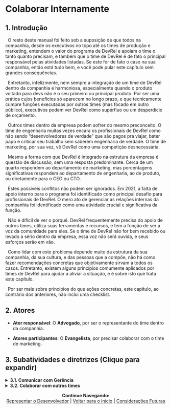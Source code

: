 # Colaborar Internamente

## 1. Introdução

&nbsp;&nbsp;O resto deste manual foi feito sob a suposição de que todos na companhia, desde os executivos no topo até os times de produção e marketing, entendem o valor do programa de DevRel e apoiam o time o tanto quanto precisam, e também que o time de DevRel é de fato o principal responsável pelas atividades listadas. Se este for de fato o caso na sua companhia, então está tudo bem, e você pode pular este capítulo sem grandes consequências.

&nbsp;&nbsp;Entretanto, infelizmente, nem sempre a integração de um time de DevRel dentro da companhia é harmoniosa, especialmente quando o produto voltado para devs não é o seu primeiro ou principal produto. Por ser uma prática cujos benefícios só aparecem no longo prazo, e que tecnicamente cumpre funções executadas por outros times (mas focado em outro público), executivos podem ver DevRel como supérfluo ou um desperdício de orçamento.

&nbsp;&nbsp;Outros times dentro da empresa podem sofrer do mesmo preconceito. O time de engenharia muitas vezes encara os profissionais de DevRel como não sendo “desenvolvedores de verdade” que são pagos pra viajar, bater papo e criticar seu trabalho sem saberem engenharia de verdade. O time de marketing, por sua vez, vê DevRel como uma competição desnecessária.

&nbsp;&nbsp;Mesmo a forma com que DevRel é integrado na estrutura da empresa é questão de discussão, sem uma resposta predominante. Cerca de um quarto respondem ao departamento de marketing, mas porcentagens significativas respondem ao departamento de engenharia, ao de produto, ou diretamente para o CEO ou CTO.

&nbsp;&nbsp;Estes possíveis conflitos não podem ser ignorados. Em 2021, a falta de apoio interno para o programa foi identificado como principal desafio para profissionais de DevRel. O mero ato de gerenciar as relações internas da companhia foi identificado como uma atividade crucial e significativa da função.

&nbsp;&nbsp;Não é difícil de ver o porquê. DevRel frequentemente precisa do apoio de outros times, utiliza suas ferramentas e recursos, e tem a função de ser a voz da comunidade para eles. Se o time de DevRel não for bem recebido ou levado a sério dentro da empresa, essa voz não será ouvida, e seus esforços serão em vão.

&nbsp;&nbsp;Como lidar com este problema depende muito da estrutura da sua companhia, da sua cultura, e das pessoas que a compõe, não há como fazer recomendações concretas que objetivamente sirvam a todos os casos. Entretanto, existem alguns princípios comumente aplicados por times de DevRel para ajudar a aliviar a situação, e é sobre isto que trata este capítulo.

&nbsp;&nbsp;Por ser mais sobre princípios do que ações concretas, este capítulo, ao contrário dos anteriores, não inclui uma checklist. 

## 2. Atores

* **Ator responsável**: O **Advogado**, por ser o representante do time dentro da companhia.

* **Atores participantes**: O **Evangelista**, por precisar colaborar com o time de marketing.


## 3. Subatividades e diretrizes (Clique para expandir)

<details>
<summary><strong>3.1. Comunicar com Gerência</strong></summary>
<br>
  <br>
&nbsp;&nbsp;Em relação aos seus superiores, sejam eles executivos, investidores, chefes de departamento, o CEO, ou quem for, seu principal dever será convencê-los do valor e importância do seu trabalho. Isto deverá ser não só feito na primeira reunião, mas reafirmado a períodos regulares. A forma de fazer isso é definindo quais são os stakeholders do projeto, e alinhar seus objetivos com os da companhia em geral.
<br>
  <br>
&nbsp;&nbsp;Definir os stakeholders significa identificar quem são as pessoas, dentro da companhia que são afetadas ou precisam investir no programa de DevRel, e portanto devem ser informados dos riscos e dos potenciais benefícios. Estes stakeholders variam de acordo com a estrutura da sua empresa, mas geralmente envolvem os chefes de departamentos com quem irá colaborar, seus superiores imediatos, ou até o CEO, se for uma empresa pequena.
<br>
  <br>
&nbsp;&nbsp;Procure identificar quem se beneficia com os ganhos de DevRel, ou quem perde com seu fracasso, quem precisa estar envolvido diretamente em alguma atividade, ou quem irá beneficiar seu trabalho. Defina quem é responsável por algum aspecto do programa, quem precisa ser informado e quem precisa ser consultado. Estes são seus stakeholders.
<br>
  <br>
&nbsp;&nbsp;Em seguida, descubra os objetivos gerais da empresa para o próximo período e alinhe os objetivos de DevRel com estes. Defina quais atividades de DevRel podem contribuir para o objetivo geral e foque em métricas que indiquem esta contribuição.
<br>
  <br>
&nbsp;&nbsp;Quando este trabalho for feito, você precisa reunir seus stakeholders e desenvolver, com eles, um entendimento comum da sua função. Muitos executivos, especialmente aqueles que não são técnicos, podem ter dificuldade para compreender exatamente qual a importância de algumas das suas atividades. Procure descobrir exatamente quais são as expectativas e dúvidas que seus stakeholders têm sobre sua função, e as esclareça.
<br>
  <br>
&nbsp;&nbsp;Deixe bem claro para todos o quanto as atividades de DevRel, mesmo que não tenham um retorno monetário imediato, são lucrativas no longo prazo. Explique que uma DX bem pensada e a diminuição do Time-to-Value (ver <a href="https://pedrowagner.github.io/DevRel/Atividades/Feedback">“Representar o Desenvolvedor”</a>) contribui para uma maior taxa de conversão. Explique como sua comunidade ajuda a reputação da companhia e faz com que seus membros contribuam para suas iniciativas de forma orgânica. Explique que a sua participação em eventos, uma atividade que exige alto orçamento, é a forma mais efetiva de divulgação para este público técnico.
<br>
  <br>
&nbsp;&nbsp;Se você for convincente, e apresentar seus argumentos de forma clara e baseada em dados objetivos, você conseguirá o apoio que precisa da gerência. Você precisará, entretanto, manter suas promessas e entregar os resultados que eles esperam.
<br>
  <br>
&nbsp;&nbsp;Nas futuras reuniões com seus chefes e stakeholders você vai ter que apresentar as métricas que você e seu time coletaram, mas não todas. As métricas discutidas em cada um dos capítulos anteriores são métricas de atividade, e nem todas interessam aos seus superiores. Apresente as métricas estratégicas de nível alto, que indicam o progresso em relação ao objetivo do programa, que, por sua vez, devem estar alinhados com os objetivos da companhia. Entretanto, também tenha suas métricas de atividades preparadas para relatar, caso precise justificar suas métricas de alto nível.
<br>
  <br>
&nbsp;&nbsp;Apresente suas métricas na forma de um relatório que indique claramente como elas ajudam a progredir os objetivos da companhia. Entenda como outros departamentos fazem seus relatórios e procure fazer da mesma forma. 
<br>
  <br>
&nbsp;&nbsp;Procure relatar também “quick wins” semanalmente. Estas são resultados de atividades relativamente simples, mas que têm impacto concreto em algum objetivo; por exemplo, conseguiu listar seu produto em algum catálogo externo, ou entrou em contato com algum potencial parceiro importante. Isto ajuda a mostrar que você está fazendo progresso regularmente, mesmo que os resultados monetários ainda não se materializaram.
<br>
  <br>  
</details>

<details>
<summary><strong>3.2. Colaborar com outros times</strong></summary>
  <br>
  <br>
&nbsp;&nbsp;Em relação a outros departamentos, sejam quais forem, é importante manter uma relação amigável e produtiva entre eles e sua equipe. A melhor forma de fazer isso é identificar os objetivos que têm em comum, e dividir seu sucesso com eles. Isto irá criar uma atmosfera de colaboração e não competição.
<br>
  <br>
&nbsp;&nbsp;Outra estratégia importante é cultivar as relações pessoais entre as equipes. Seja proativo em termos de entrar em contato com pessoas de outro departamento, e crie oportunidades para comunicação informal. Se os membros de cada equipe se conhecerem pessoalmente, será mais provável que se confiem.
<br>
  <br>
&nbsp;&nbsp;Procure formas de usar seu trabalho para beneficiar as pessoas da sua empresa. Ao comparecer a eventos ou participar de discussões em comunidades, você está em posição de descobrir muitas ferramentas que podem facilitar o trabalho de outros departamentos. Nestes mesmos lugares, você pode conhecer pessoas com quem alguém na empresa pode ter uma parceria proveitosa. Identifique ganhos como esses e repasse-os para quem melhor pode usá-los.
  <br>
  <br>
  <details>
<summary><strong>&nbsp;&nbsp;3.2.1. Colaborar com Engenharia e Produto</strong></summary>
<br>
  <br>
&nbsp;&nbsp;&nbsp;&nbsp;O time de engenharia é um parceiro inestimável para DevRel. Você será a pessoa que representa o trabalho deles para o público alvo, e também a primeira pessoa a usá-lo. Você irá repetidamente exigir que certas mudanças sejam feitas no produto, seja em resposta ao feedback da sua comunidade, seja pela sua própria intuição sobre o que os devs gostariam de ter.
<br>
  <br>
&nbsp;&nbsp;&nbsp;&nbsp;É muito importante que o time de engenharia entenda que você está lá para ajuda-los a fazer um produto de sucesso, e não apenas para fazer exigências e criticar seu trabalho.
<br>
  <br>
&nbsp;&nbsp;&nbsp;&nbsp;Como dito no capítulo anterior, o melhor jeito de criar empatia com o engenheiro e demonstrar seu respeito é participar ativamente do seu trabalho, ocasionalmente pondo a mão na massa e construindo algumas das coisas que você exige. Isso te dá uma perspectiva de o quanto as exigências podem ser complicadas, e também mostram aos engenheiros que você também é um desenvolvedor, e sabe do que está falando.
<br>
  <br>
&nbsp;&nbsp;&nbsp;&nbsp;Além disso, esteja em comunicação constante com eles para entender tudo sobre o produto, como ele funciona e por que certas decisões foram tomadas. Peça-lhes que te ensinem como usar suas ferramentas analíticas para medir as suas atividades e poder alinhar as suas com as deles.
<br>
  <br>
&nbsp;&nbsp;&nbsp;&nbsp;Ao buscar feedback da comunidade, procure entender exatamente o que o time de engenharia está procurando. É possível que certos aspectos do produto são uma prioridade maior, e estão procurando saber a opinião da comunidade especificamente sobre eles. Se você estiver priorizado uma sugestão da comunidade e nota que não está sendo trabalhada, procure entender o porquê. Ás vezes existe um obstáculo imediato para a realização daquela tarefa que precisa ser resolvido antes. Entretanto, não tenha medo de ser insistente sobre as sugestões que considera realmente importante.
<br>
  <br>
&nbsp;&nbsp;&nbsp;&nbsp;Facilite o processo de transmitir sugestões para engenharia usando o mesmo sistema que eles já usam para organizar seu trabalho. Por exemplo, se usam Jira, coloque suas sugestões como issues em um projeto.
<br>
  <br>
&nbsp;&nbsp;&nbsp;&nbsp;Inclua o time de engenharia em algumas das suas iniciativas. Convide-os para participar de uma conferência, ou para o fórum da sua comunidade para entrarem em contato com outros desenvolvedores e descobrirem novas ideias diretamente.
<br>
  <br>
&nbsp;&nbsp;&nbsp;&nbsp;A última atitude a tomar é lembrar que seu objetivo a representar os interesses de devs dentro da sua companhia, e os seus engenheiros também são devs. Entenda suas necessidades e acrescente sua voz às deles quando discutir com seus superiores. Esteja disposto a escutar seus problemas e ajudar da forma que puder.
<br>
  <br>
&nbsp;&nbsp;&nbsp;&nbsp;Represente seus engenheiros também quando lidando com a comunidade. Não é incomum que desenvolvedores sejam fortemente criticados por consumidores, especialmente por devs arrogantes que declaram poder fazer melhor. Seja firme ao lidar com estas pessoas e defenda seus parceiros. Deixe claro para sua comunidade, que seus engenheiros sempre fazem o melhor que podem.
<br>
  <br>    
&nbsp;&nbsp;&nbsp;&nbsp;Estas atitudes em conjunto mostrarão ao time de engenharia que você é um aliado e uma parte valiosa da empresa.
 <br>
  <br>
</details>
    <details>
<summary><strong>&nbsp;&nbsp;3.2.2 Colaborar com Marketing e Vendas</strong></summary>
<br>
  <br>
&nbsp;&nbsp;&nbsp;&nbsp;Mesmo que seu time de DevRel não responda ao departamento de marketing, como a maioria, a colaboração com eles é igualmente importante. O objetivo principal desta relação é promover a ideia de que os dois departamentos não são competidores, e sim, colaboradores, que têm o mesmo objetivo (vender um produto), para públicos diferentes.
<br>
  <br>
&nbsp;&nbsp;&nbsp;&nbsp;O <a href="https://pedrowagner.github.io/DevRel/Atividades/Divulgar">capítulo sobre Developer Marketing</a> foi escrito sob a suposição de ser responsabilidade puramente do time de DevRel. Entretanto, é muito frequente que na verdade seja responsabilidade conjunta de ambos os times, ou responsabilidade puramente de marketing, com o Evangelista de DevRel servindo puramente como consultor.
<br>
  <br>
&nbsp;&nbsp;&nbsp;&nbsp;É importante estabelecer, desde o início, quais atividades serão responsabilidade de qual time. Entretanto, representantes de ambos devem estar presentes em todas as reuniões tratando de decisões relacionadas à Developer Marketing. Crie um time virtual composto do Evangelista do time de DevRel e líder de marketing para discutir suas campanhas; talvez incluindo também um terceiro executivo externo a ambos os times para servir de quebrador de empates.
<br>
  <br>
&nbsp;&nbsp;&nbsp;&nbsp;Aprenda quais são os canais e ferramentas usadas pelo time de marketing para definir suas campanhas, divulgar, e coletar métricas. Peça para que o ensinem a usar estas ferramentas e use-as também, mesmo que não sejam aquelas recomendadas por este manual. Isto irá ajudar a alinhar os objetivos e as formas de pensar dos dois departamentos.
<br>
  <br>
&nbsp;&nbsp;&nbsp;&nbsp;Os dois times devem estar envolvidos na definição de qualquer campanha publicitária que tem devs como alvo. DevRel deve avaliar as propostas do time de marketing para definir se estão de acordo com os princípios discutidos no <a href="https://pedrowagner.github.io/DevRel/Atividades/Divulgar">capítulo “Divulgar”</a>.
<br>
  <br>
&nbsp;&nbsp;&nbsp;&nbsp;O time de marketing também deve ser consultado para feedback na criação de conteúdo, e na definição da voz do perfil corporativo da empresa em redes sociais. Também deve ser consultado sempre que alguém do time de DevRel planejar fazer uma declaração pública sobre algum aspecto interno da companhia, como planos ainda não anunciados, cultura empresarial, e mudança de pessoal, como admissões e demissões. O time de marketing está mais bem posicionado do que você para saber as possíveis ramificações legais ou financeiras de uma declaração pública mal pensada.
  <br>
  <br>    
&nbsp;&nbsp;&nbsp;&nbsp;Por fim, reúna-se mensalmente com o time de marketing para definir uma estratégia colaborativa com relação a eventos. Este departamento já tem a experiência e recursos necessários para lidar com as logísticas de comparecer em tais eventos. Definam qual atividade será responsabilidade de qual time, e garanta que o pessoal de marketing providencie material para usar na conferência, como panfletos, brindes, etc.
<br>
  <br>      
</details>
</details>


<p align="center">
  <b>Continue Navegando:</b><br>
  <a href="https://pedrowagner.github.io/DevRel/Atividades/Feedback">Representar o Desenvolvedor</a> |
  <a href="https://pedrowagner.github.io/DevRel/Inicial">Voltar para o Início</a> |
  <a href="https://pedrowagner.github.io/DevRel/Futuro">Considerações Futuras</a>
</p>

